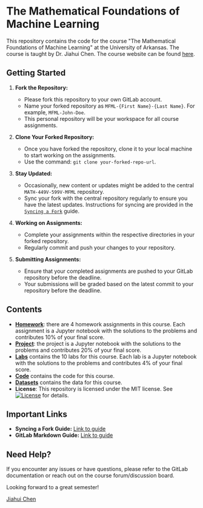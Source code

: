 # The Mathematical Foundations of Machine Learning
This repository contains the code for the course "The Mathematical Foundations of Machine Learning" at the University of Arkansas. The course is taught by Dr. Jiahui Chen. The course website can be found [here](https://jiahuic.github.io/teaching/math-499v599v/).

## Getting Started

1. **Fork the Repository:**
   - Please fork this repository to your own GitLab account.
   - Name your forked repository as `MFML-{First Name}-{Last Name}`. For example, `MFML-John-Doe`.
   - This personal repository will be your workspace for all course assignments.

2. **Clone Your Forked Repository:**
   - Once you have forked the repository, clone it to your local machine to start working on the assignments.
   - Use the command: `git clone your-forked-repo-url`.

3. **Stay Updated:**
   - Occasionally, new content or updates might be added to the central `MATH-449V-599V-MFML` repository.
   - Sync your fork with the central repository regularly to ensure you have the latest updates. Instructions for syncing are provided in the [`Syncing a Fork`](labs/lab0.md#task3) guide.

4. **Working on Assignments:**
   - Complete your assignments within the respective directories in your forked repository.
   - Regularly commit and push your changes to your repository.

5. **Submitting Assignments:**
   - Ensure that your completed assignments are pushed to your GitLab repository before the deadline.
   - Your submissions will be graded based on the latest commit to your repository before the deadline.

## Contents
- [**Homework**](./homework): there are 4 homework assignments in this course. Each assignment is a Jupyter notebook with the solutions to the problems and contributes 10% of your final score.
- [**Project**](./project): the project is a Jupyter notebook with the solutions to the problems and contributes 20% of your final score.
- [**Labs**](./labs) contains the 10 labs for this course. Each lab is a Jupyter notebook with the solutions to the problems and contributes 4% of your final score.
- [**Code**](./code) contains the code for this course.
- [**Datasets**](./datasets) contains the data for this course.
- **License**: This repository is licensed under the MIT license. See [![License](https://img.shields.io/badge/license-MIT-green)](./LICENSE) for details.

## Important Links

- **Syncing a Fork Guide:** [Link to guide](https://docs.gitlab.com/ee/gitlab-basics/fork-project.html#syncing-the-fork)
- **GitLab Markdown Guide:** [Link to guide](https://docs.gitlab.com/ee/user/markdown.html)

## Need Help?

If you encounter any issues or have questions, please refer to the GitLab documentation or reach out on the course forum/discussion board.

Looking forward to a great semester!

[Jiahui Chen](https://jiahuic.github.io/)

